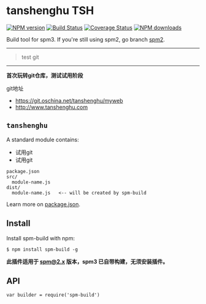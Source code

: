 # tanshenghu  TSH

[![NPM version](https://img.shields.io/npm/v/spm-build.svg?style=flat)](https://tanshenghu.com)
[![Build Status](https://img.shields.io/travis/spmjs/spm-build.svg?style=flat)](https://tanshenghu.com)
[![Coverage Status](https://img.shields.io/coveralls/spmjs/spm-build.svg?style=flat)](https://tanshenghu.com)
[![NPM downloads](http://img.shields.io/npm/dm/spm-build.svg?style=flat)](https://tanshenghu.com)

Build tool for spm3. If you're still using spm2, go branch [spm2](https://tanshenghu.com).

---

> test git

-----


**首次玩转git仓库，测试试用阶段**

git地址

- https://git.oschina.net/tanshenghu/myweb
- http://www.tanshenghu.com

## `tanshenghu`

A standard module contains:

- 试用git
- 试用git

```
package.json
src/
  module-name.js
dist/
  module-name.js   <-- will be created by spm-build
```

Learn more on [package.json](http://docs.spmjs.org/en/package).


## Install

Install spm-build with npm:

    $ npm install spm-build -g


**此插件适用于 [spm@2.x](https://github.com/spmjs/spm/tree/2.x) 版本，spm3 已自带构建，无须安装插件。**

## API

```
var builder = require('spm-build')
```